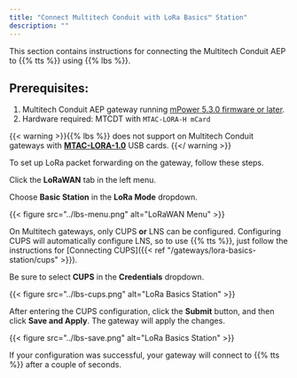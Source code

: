 ```yaml
---
title: "Connect Multitech Conduit with LoRa Basics™ Station"
description: ""
---
```


This section contains instructions for connecting the Multitech Conduit AEP to {{% tts %}} using {{% lbs %}}.

<!--more-->

## Prerequisites:
1. Multitech Conduit AEP gateway running [mPower 5.3.0 firmware or later](http://www.multitech.net/developer/downloads/).
2. Hardware required: MTCDT with `MTAC-LORA-H mCard`

{{< warning >}}{{% lbs %}} does not support on Multitech Conduit gateways with [**MTAC-LORA-1.0**](http://www.multitech.net/developer/software/lora/running-basic-station-on-conduit/) USB cards. {{</ warning >}}

To set up LoRa packet forwarding on the gateway, follow these steps.

Click the **LoRaWAN** tab in the left menu.

Choose **Basic Station** in the **LoRa Mode** dropdown.

{{< figure src="../lbs-menu.png" alt="LoRaWAN Menu" >}}

On Multitech gateways, only CUPS **or** LNS can be configured. Configuring CUPS will automatically configure LNS, so to use {{% tts %}}, just follow the instructions for [Connecting CUPS]({{< ref "/gateways/lora-basics-station/cups" >}}).

Be sure to select **CUPS** in the **Credentials** dropdown.

{{< figure src="../lbs-cups.png" alt="LoRa Basics Station" >}}

After entering the CUPS configuration, click the **Submit** button, and then click **Save and Apply**. The gateway will apply the changes.

{{< figure src="../lbs-save.png" alt="LoRa Basics Station" >}}

If your configuration was successful, your gateway will connect to {{% tts %}} after a couple of seconds.
